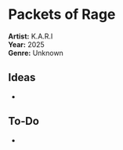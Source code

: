 # Packets of Rage

**Artist:** K.A.R.I  
**Year:** 2025  
**Genre:** Unknown

## Ideas
- 

## To‑Do
- 

